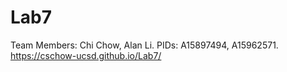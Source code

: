 # Lab7
Team Members: Chi Chow, Alan Li. 
PIDs: A15897494, A15962571. 
https://cschow-ucsd.github.io/Lab7/  
